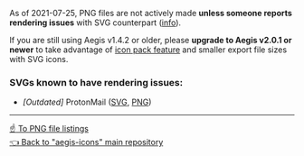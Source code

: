 As of 2021-07-25, PNG files are not actively made **unless someone reports rendering issues** with SVG counterpart ([info](https://github.com/aegis-icons/aegis-icons/issues/240#issuecomment-884841536)).

If you are still using Aegis v1.4.2 or older, please **upgrade to Aegis v2.0.1 or newer** to take advantage of [icon pack feature](https://github.com/aegis-icons/aegis-icons/blob/master/FAQ.md#with-icon-pack) and smaller export file sizes with SVG icons.

### SVGs known to have rendering issues:

- *[Outdated]* ProtonMail ([SVG](https://github.com/aegis-icons/aegis-icons/blob/main/icons/4_Outdated/ProtonMail.svg), [PNG](https://github.com/aegis-icons/png-files/blob/main/ProtonMail.png))

---

[:point_up: To PNG file listings](https://github.com/aegis-icons/png-files) \
[:point_left: Back to "aegis-icons" main repository](https://github.com/aegis-icons/aegis-icons)
